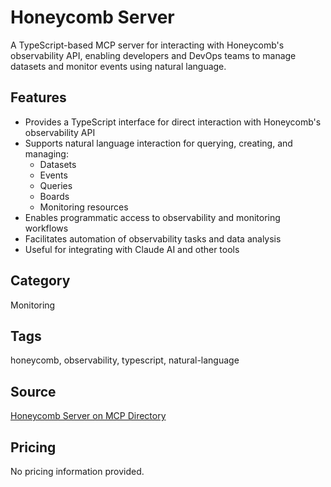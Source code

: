 # Honeycomb Server

A TypeScript-based MCP server for interacting with Honeycomb's observability API, enabling developers and DevOps teams to manage datasets and monitor events using natural language.

## Features
- Provides a TypeScript interface for direct interaction with Honeycomb's observability API
- Supports natural language interaction for querying, creating, and managing:
  - Datasets
  - Events
  - Queries
  - Boards
  - Monitoring resources
- Enables programmatic access to observability and monitoring workflows
- Facilitates automation of observability tasks and data analysis
- Useful for integrating with Claude AI and other tools

## Category
Monitoring

## Tags
honeycomb, observability, typescript, natural-language

## Source
[Honeycomb Server on MCP Directory](https://mcpdirectory.ai/mcpserver/1278/)

## Pricing
No pricing information provided.